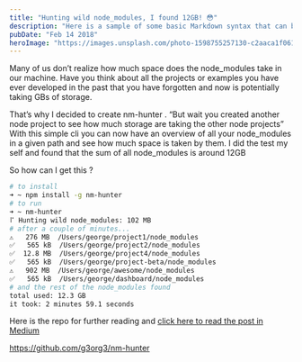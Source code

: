 ```yaml
---
title: "Hunting wild node_modules, I found 12GB! 😳"
description: "Here is a sample of some basic Markdown syntax that can be used when writing Markdown content in Astro."
pubDate: "Feb 14 2018"
heroImage: "https://images.unsplash.com/photo-1598755257130-c2aaca1f061c?ixlib=rb-4.0.3&ixid=MnwxMjA3fDB8MHxwaG90by1wYWdlfHx8fGVufDB8fHx8&auto=format&fit=crop&w=1470&q=80"
---
```


Many of us don’t realize how much space does the node_modules take in our machine. Have you think about all the projects or examples you have ever developed in the past that you have forgotten and now is potentially taking GBs of storage.

That’s why I decided to create nm-hunter . “But wait you created another node project to see how much storage are taking the other node projects” With this simple cli you can now have an overview of all your node_modules in a given path and see how much space is taken by them. I did the test my self and found that the sum of all node_modules is around 12GB

So how can I get this ?

```sh
# to install
➜ ~ npm install -g nm-hunter
# to run
➜ ~ nm-hunter
⠏ Hunting wild node_modules: 102 MB
# after a couple of minutes...
⚠️   276 MB  /Users/george/project1/node_modules
✅   565 kB  /Users/george/project2/node_modules
✅  12.8 MB  /Users/george/project4/node_modules
✅   565 kB  /Users/george/project-beta/node_modules
⚠️   902 MB  /Users/george/awesome/node_modules
✅   565 kB  /Users/george/dashboard/node_modules
# and the rest of the node_modules found
total used: 12.3 GB
it took: 2 minutes 59.1 seconds
```

Here is the repo for further reading and [click here to read the post in Medium](https://medium.com/@g3org3dev/hunting-wild-node-modules-i-found-12gb-9e6e9f4039d3)

https://github.com/g3org3/nm-hunter
